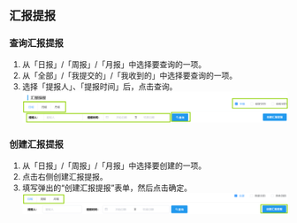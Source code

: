 ## 汇报提报
### 查询汇报提报
1. 从「日报」/「周报」/「月报」中选择要查询的一项。  
2. 从「全部」/「我提交的」/「我收到的」中选择要查询的一项。  
3. 选择「提报人」、「提报时间」后，点击<kbd>查询</kbd>。
![图片](../../.vuepress/public/images/employee/employee4.png)  
### 创建汇报提报
1. 从「日报」/「周报」/「月报」中选择要创建的一项。
2. 点击右侧<kbd>创建汇报提报</kbd>。  
3. 填写弹出的“创建汇报提报”表单，然后点击<kbd>确定</kbd>。 
![图片](../../.vuepress/public/images/employee/employee5.png)  